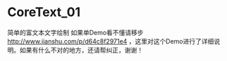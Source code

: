 # CoreText_01
简单的富文本文字绘制
如果单Demo看不懂请移步 http://www.jianshu.com/p/d64c8f2971e4 ，这里对这个Demo进行了详细说明。如果有什么不对的地方，还请帮纠正，谢谢！
